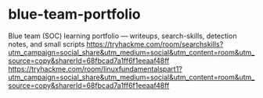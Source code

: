 # blue-team-portfolio
Blue team (SOC) learning portfolio — writeups, search-skills, detection notes, and small scripts
https://tryhackme.com/room/searchskills?utm_campaign=social_share&utm_medium=social&utm_content=room&utm_source=copy&sharerId=68fbcad7a1ff6f1eeaaf48ff
https://tryhackme.com/room/linuxfundamentalspart1?utm_campaign=social_share&utm_medium=social&utm_content=room&utm_source=copy&sharerId=68fbcad7a1ff6f1eeaaf48ff
